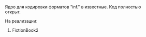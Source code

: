 Ядро для кодировки форматов "inf." в известные. Код полностью открыт.

На реализации:
1. FictionBook2
